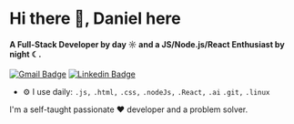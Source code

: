 # Hi there 👋, Daniel here
#### A Full-Stack Developer by day ☼ and a JS/Node.js/React Enthusiast by night ☾.

[![Gmail Badge](https://img.shields.io/badge/-dnllira1@gmail.com-c14438?style=flat&logo=Gmail&logoColor=white)](mailto:dnllira1@gmail.com "Connect via Email")
[![Linkedin Badge](https://img.shields.io/badge/-Daniel%20Lira-0072b1?style=flat&logo=Linkedin&logoColor=white)](https://www.linkedin.com/in/dnllira/)

- ⚙️ I use daily: `.js,` `.html,` `.css,` `.nodeJs,` `.React,` `.ai` `.git,` `.linux`

I'm a self-taught passionate ❤️ developer and a problem solver.
